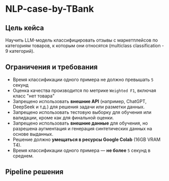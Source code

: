# NLP-case-by-TBank

## Цель кейса
Научить LLM-модель классифицировать отзывы с маркетплейсов по категориям товаров, к которым они относятся (multiclass classification - 9 категорий).

## Ограничения и требования
* Время классификации одного примера не должно превышать `5` секунд
* Оценка качества производится по метрике `Weighted F1`, включая класс "нет товара"
* Запрещено использовать **внешние API** (например, ChatGPT, DeepSeek и т.д.) для решения задачи или разметки данных.
* Запрещено использовать тестовую выборку для обучения или валидации, кроме как для финальной оценки.
* Запрещено использовать **внешние данные** для обучения, но разрешена аугментация и генерация синтетических данных на основе выданных.
* Решение должно **умещаться в ресурсы Google Colab** (16GB VRAM T4).
* Время классификации одного примера — **не более** `5` секунд в среднем.


## Pipeline решения
